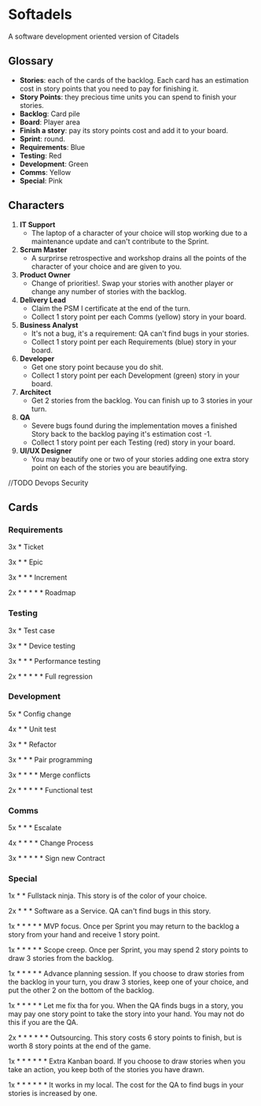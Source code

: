 # Softadels
A software development oriented version of Citadels

## Glossary
- **Stories**: each of the cards of the backlog. Each card has an estimation cost in story points that you need to pay for finishing it.
- **Story Points**: they precious time units you can spend to finish your stories.
- **Backlog**: Card pile
- **Board**: Player area
- **Finish a story**: pay its story points cost and add it to your board.
- **Sprint**: round.
- **Requirements**: Blue 
- **Testing**: Red
- **Development**: Green
- **Comms**: Yellow
- **Special**: Pink

## Characters
1. **IT Support**
    - The laptop of a character of your choice will stop working due to a maintenance update and can't contribute to the Sprint.
2. **Scrum Master**
    - A surprirse retrospective and workshop drains all the points of the character of your choice and are given to you.
3. **Product Owner**
    - Change of priorities!. Swap your stories with another player or change any number of stories with the backlog.
4. **Delivery Lead**
    - Claim the PSM I certificate at the end of the turn. 
    - Collect 1 story point per each Comms (yellow) story in your board.
5. **Business Analyst**
    - It's not a bug, it's a requirement: QA can't find bugs in your stories. 
    - Collect 1 story point per each Requirements (blue) story in your board.
6. **Developer**
    - Get one story point because you do shit. 
    - Collect 1 story point per each Development (green) story in your board.
7. **Architect**
    - Get 2 stories from the backlog. You can finish up to 3 stories in your turn.
8. **QA**
    - Severe bugs found during the implementation moves a finished Story back to the backlog paying it's estimation cost -1.
    - Collect 1 story point per each Testing (red) story in your board.
9. **UI/UX Designer**
    - You may beautify one or two of your stories adding one extra story point on each of the stories you are beautifying.

//TODO Devops Security 

## Cards
### Requirements
3x * Ticket

3x * * Epic

3x * * * Increment

2x * * * * * Roadmap

### Testing
3x * Test case

3x * * Device testing

3x * * * Performance testing

2x * * * * * Full regression

### Development
5x * Config change

4x * * Unit test

3x * * Refactor

3x * * * Pair programming 

3x * * * * Merge conflicts

2x * * * * * Functional test

### Comms
5x * * * Escalate

4x * * * * Change Process

3x * * * * * Sign new Contract


### Special
1x * * Fullstack ninja. This story is of the color of your choice.

2x * * * Software as a Service. QA can't find bugs in this story.

1x * * * * * MVP focus. Once per Sprint you may return to the backlog a story from your hand and receive 1 story point.

1x * * * * * Scope creep. Once per Sprint, you may spend 2 story points to draw 3 stories from the backlog.

1x * * * * * Advance planning session. If you choose to draw stories from the backlog in your turn, you draw 3 stories, keep one of your choice, and put the other 2 on the bottom of the backlog.

1x * * * * * Let me fix tha for you. When the QA finds bugs in a story, you may pay one story point to take the story into your hand. You may not do this if you are the QA.

2x * * * * * * Outsourcing. This story costs 6 story points to finish, but is worth 8 story points at the end of the game.

1x * * * * * * Extra Kanban board. If you choose to draw stories when you take an action, you keep both of the stories you have drawn.

1x * * * * * * It works in my local. The cost for the QA to find bugs in your stories is increased by one.

